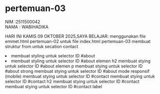 # pertemuan-03

NIM :2511500042<br>
NAMA : WABIHADIKA<br>

HARI INI KAMIS 09 OKTOBER 2025,SAYA BELAJAR:
<OI>
  <Ii>menggunakan file emmet.html pertemuan-02 untuk file index.html pertemuan-03</Ii>
  <Ii>membuat struktur from untuk secation contact</Ii>
  <li>membuat styling untuk selector ID #about<li>
  <Ii>membuat styling untuk selector ID #about elemen h2</Ii>
  <Ii>membuat stying untuk selector ID #about elemen p</Ii>
  <Ii>membuat stying untuk selector ID #about strong </Ii>
  <Ii>membuat stying untuk selector ID #about mode responsif (mobile) </Ii>
  <Ii>membuat stying untuk selector ID #contact</Ii>
  <Ii>membuat stying untuk selector ID #contact h2</Ii>
  <Ii>membuat stying untuk selector ID #contact</Ii>
  <Ii>membuat stying untuk selector ID #contact label</Ii>

  
</oI>  